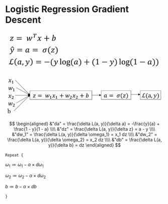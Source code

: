 # Logistic Regression Gradient Descent

![Variable notation](images/Annotation%202020-05-09%20181025.png)

![Computation graph](images/Annotation%202020-05-09%20181224.png)

$$
\begin{aligned}
    &"da" = \frac{\delta L(a, y)}{\delta a} = -\frac{y}{a} + \frac{1 - y}{1 - a}
    \\\\
    &"dz" = \frac{\delta L(a, y)}{\delta z} = a - y
    \\\\
    &"dw_1" = \frac{\delta L(a, y)}{\delta \omega_1} = x_1 dz
    \\\\
    &"dw_2" = \frac{\delta L(a, y)}{\delta \omega_2} = x_2 dz
    \\\\
    &"db" = \frac{\delta L(a, y)}{\delta b} = dz
\end{aligned}
$$

`Repeat {`

$\omega_1 \coloneqq \omega_1 - \alpha \times d\omega_1$

$\omega_2 \coloneqq \omega_2 - \alpha \times d\omega_2$

$b \coloneqq b - \alpha \times db$

`}`
